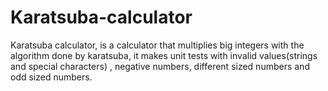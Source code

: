 Karatsuba-calculator
====================

Karatsuba calculator, is a calculator that multiplies big integers with the algorithm done by karatsuba, it makes unit tests with invalid values(strings and special characters) , negative numbers, different sized numbers and odd sized numbers.
